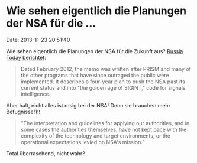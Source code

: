Wie sehen eigentlich die Planungen der NSA für die \...
=======================================================

Date: 2013-11-23 20:51:40

Wie sehen eigentlich die Planungen der NSA für die Zukunft aus? [Russia
Today
berichtet](http://rt.com/usa/snowden-leak-expand-surveillance-goal-185/):

> Dated February 2012, the memo was written after PRISM and many of the
> other programs that have since outraged the public were implemented.
> It describes a four-year plan to push the NSA past its current status
> and into "the golden age of SIGINT," code for signals intelligence.

Aber halt, nicht alles ist rosig bei der NSA! Denn sie brauchen mehr
Befugnisse!1!!

> "The interpretation and guidelines for applying our authorities, and
> in some cases the authorities themselves, have not kept pace with the
> complexity of the technology and target environments, or the
> operational expectations levied on NSA's mission."

Total überraschend, nicht wahr?
